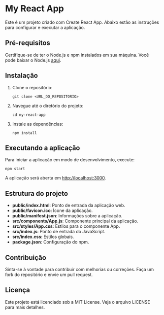 # My React App

Este é um projeto criado com Create React App. Abaixo estão as instruções para configurar e executar a aplicação.

## Pré-requisitos

Certifique-se de ter o Node.js e npm instalados em sua máquina. Você pode baixar o Node.js [aqui](https://nodejs.org/).

## Instalação

1. Clone o repositório:

   ```
   git clone <URL_DO_REPOSITORIO>
   ```

2. Navegue até o diretório do projeto:

   ```
   cd my-react-app
   ```

3. Instale as dependências:

   ```
   npm install
   ```

## Executando a aplicação

Para iniciar a aplicação em modo de desenvolvimento, execute:

```
npm start
```

A aplicação será aberta em [http://localhost:3000](http://localhost:3000).

## Estrutura do projeto

- **public/index.html**: Ponto de entrada da aplicação web.
- **public/favicon.ico**: Ícone da aplicação.
- **public/manifest.json**: Informações sobre a aplicação.
- **src/components/App.js**: Componente principal da aplicação.
- **src/styles/App.css**: Estilos para o componente App.
- **src/index.js**: Ponto de entrada do JavaScript.
- **src/index.css**: Estilos globais.
- **package.json**: Configuração do npm.

## Contribuição

Sinta-se à vontade para contribuir com melhorias ou correções. Faça um fork do repositório e envie um pull request.

## Licença

Este projeto está licenciado sob a MIT License. Veja o arquivo LICENSE para mais detalhes.